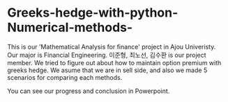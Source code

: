 # Greeks-hedge-with-python-Numerical-methods-
This is our 'Mathematical Analysis for finance' project in Ajou Univeristy. Our major is Financial Engineering.
이준형, 최노선, 김수환 is our project member. 
We tried to figure out about how to maintain option premium with greeks hedge.
We asume that we are in sell side, and also we made 5 scenarios for comparing each methods.


You can see our progress and conclusion in Powerpoint. 
